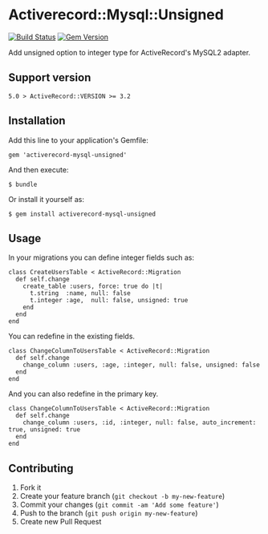# Activerecord::Mysql::Unsigned

[![Build Status](https://travis-ci.org/waka/activerecord-mysql-unsigned.png?branch=master)](https://travis-ci.org/waka/activerecord-mysql-unsigned) [![Gem Version](https://badge.fury.io/rb/activerecord-mysql-unsigned.svg)](http://badge.fury.io/rb/activerecord-mysql-unsigned)

Add unsigned option to integer type for ActiveRecord's MySQL2 adapter.

## Support version

```
5.0 > ActiveRecord::VERSION >= 3.2
```

## Installation

Add this line to your application's Gemfile:

    gem 'activerecord-mysql-unsigned'

And then execute:

    $ bundle

Or install it yourself as:

    $ gem install activerecord-mysql-unsigned

## Usage

In your migrations you can define integer fields such as:

```
class CreateUsersTable < ActiveRecord::Migration
  def self.change
    create_table :users, force: true do |t|
      t.string  :name, null: false
      t.integer :age,  null: false, unsigned: true
    end
  end
end
```

You can redefine in the existing fields.

```
class ChangeColumnToUsersTable < ActiveRecord::Migration
  def self.change
    change_column :users, :age, :integer, null: false, unsigned: false
  end
end
```

And you can also redefine in the primary key.

```
class ChangeColumnToUsersTable < ActiveRecord::Migration
  def self.change
    change_column :users, :id, :integer, null: false, auto_increment: true, unsigned: true
  end
end
```

## Contributing

1. Fork it
2. Create your feature branch (`git checkout -b my-new-feature`)
3. Commit your changes (`git commit -am 'Add some feature'`)
4. Push to the branch (`git push origin my-new-feature`)
5. Create new Pull Request
